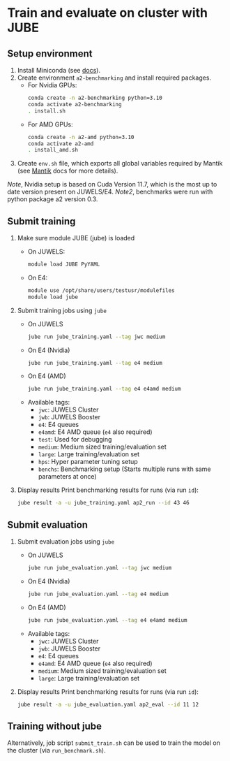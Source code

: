 # Train and evaluate on cluster with JUBE

## Setup environment
1. Install Miniconda (see [docs](https://docs.conda.io/projects/conda/en/latest/user-guide/install/linux.html)).
2. Create environment `a2-benchmarking` and install required packages.
    * For Nvidia GPUs:
        ```bash
        conda create -n a2-benchmarking python=3.10
        conda activate a2-benchmarking
        . install.sh
        ```
    * For AMD GPUs:
        ```bash
        conda create -n a2-amd python=3.10
        conda activate a2-amd
        . install_amd.sh
        ```
3. Create `env.sh` file, which exports all global variables required by Mantik (see [Mantik](https://cloud.mantik.ai/) docs for more details).

*Note*, Nvidia setup is based on Cuda Version 11.7, which is the most up to date version present on JUWELS/E4.
*Note2*, benchmarks were run with python package a2 version 0.3.
## Submit training
1. Make sure module JUBE (jube) is loaded

    * On JUWELS:
        ```bash
        module load JUBE PyYAML
        ```
    * On E4:
        ```bash
        module use /opt/share/users/testusr/modulefiles
        module load jube
        ```
2. Submit training jobs using `jube`
    * On JUWELS
        ```bash
        jube run jube_training.yaml --tag jwc medium
        ```
    * On E4 (Nvidia)
        ```bash
        jube run jube_training.yaml --tag e4 medium
        ```
    * On E4 (AMD)
        ```bash
        jube run jube_training.yaml --tag e4 e4amd medium
        ```
    * Available tags:
        * `jwc`: JUWELS Cluster
        * `jwb`: JUWELS Booster
        * `e4`: E4 queues
        * `e4amd`: E4 AMD queue (`e4` also required)
        * `test`: Used for debugging
        * `medium`: Medium sized training/evaluation set
        * `large`: Large training/evaluation set
        * `hps`: Hyper parameter tuning setup
        * `benchs`: Benchmarking setup (Starts multiple runs with same parameters at once)

3. Display results
    Print benchmarking results for runs (via run `id`):
    ```bash
    jube result -a -u jube_training.yaml ap2_run --id 43 46
    ```
## Submit evaluation
1. Submit evaluation jobs using `jube`
    * On JUWELS
        ```bash
        jube run jube_evaluation.yaml --tag jwc medium
        ```
    * On E4 (Nvidia)
        ```bash
        jube run jube_evaluation.yaml --tag e4 medium
        ```
    * On E4 (AMD)
        ```bash
        jube run jube_evaluation.yaml --tag e4 e4amd medium
        ```
    * Available tags:
        * `jwc`: JUWELS Cluster
        * `jwb`: JUWELS Booster
        * `e4`: E4 queues
        * `e4amd`: E4 AMD queue (`e4` also required)
        * `medium`: Medium sized training/evaluation set
        * `large`: Large training/evaluation set

2. Display results
    Print benchmarking results for runs (via run `id`):
    ```bash
    jube result -a -u jube_evaluation.yaml ap2_eval --id 11 12
    ```

## Training without jube
Alternatively, job script `submit_train.sh` can be used to train the model on the cluster (via `run_benchmark.sh`).